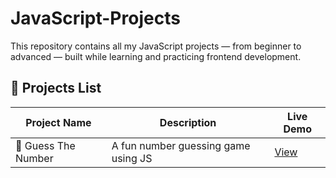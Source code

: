 # JavaScript-Projects
This repository contains all my JavaScript projects — from beginner to advanced — built while learning and practicing frontend development.
## 🚀 Projects List

| Project Name | Description | Live Demo |
|---------------|-------------|------------|
| 🎯 Guess The Number | A fun number guessing game using JS | [View]() |

